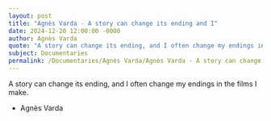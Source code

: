 ```yaml
---
layout: post
title: "Agnès Varda - A story can change its ending and I"
date: 2024-12-28 12:00:00 -0000
author: Agnès Varda
quote: "A story can change its ending, and I often change my endings in the films I make."
subject: Documentaries
permalink: /Documentaries/Agnès Varda/Agnès Varda - A story can change its ending and I
---
```


A story can change its ending, and I often change my endings in the films I make.

- Agnès Varda
